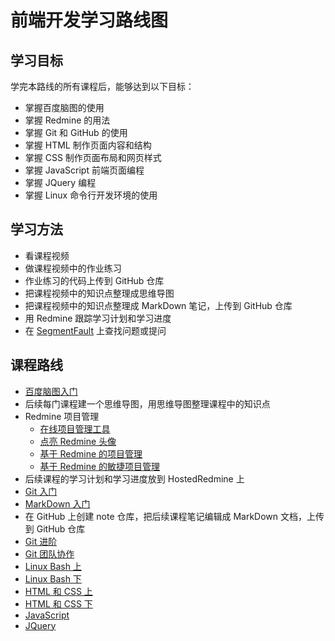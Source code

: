 # 前端开发学习路线图

## 学习目标

学完本路线的所有课程后，能够达到以下目标：
- 掌握百度脑图的使用
- 掌握 Redmine 的用法
- 掌握 Git 和 GitHub 的使用
- 掌握 HTML 制作页面内容和结构
- 掌握 CSS 制作页面布局和网页样式
- 掌握 JavaScript 前端页面编程
- 掌握 JQuery 编程
- 掌握 Linux 命令行开发环境的使用

## 学习方法

- 看课程视频
- 做课程视频中的作业练习
- 作业练习的代码上传到 GitHub 仓库
- 把课程视频中的知识点整理成思维导图
- 把课程视频中的知识点整理成 MarkDown 笔记，上传到 GitHub 仓库
- 用 Redmine 跟踪学习计划和学习进度
- 在 [SegmentFault](https://segmentfault.com/) 上查找问题或提问

## 课程路线

- [百度脑图入门](http://edu.51cto.com/course/10714.html)
- 后续每门课程建一个思维导图，用思维导图整理课程中的知识点
- Redmine 项目管理
  - [在线项目管理工具](http://edu.51cto.com/center/course/lesson/index?id=147165)
  - [点亮 Redmine 头像](http://edu.51cto.com/center/course/lesson/index?id=127536)
  - [基于 Redmine 的项目管理](http://edu.51cto.com/center/course/lesson/index?id=20784)
  - [基于 Redmine 的敏捷项目管理](http://edu.51cto.com/center/course/lesson/index?id=20819)
- 后续课程的学习计划和学习进度放到 HostedRedmine 上
- [Git 入门](http://edu.51cto.com/course/7845.html)
- [MarkDown 入门](http://edu.51cto.com/course/8043.html)
- 在 GitHub 上创建 note 仓库，把后续课程笔记编辑成 MarkDown 文档，上传到 GitHub 仓库
- [Git 进阶](http://edu.51cto.com/course/8177.html)
- [Git 团队协作](http://edu.51cto.com/course/8367.html)
- [Linux Bash 上](http://edu.51cto.com/course/9244.html)
- [Linux Bash 下](http://edu.51cto.com/course/10195.html)
- [HTML 和 CSS 上](http://edu.51cto.com/course/3116.html)
- [HTML 和 CSS 下](http://edu.51cto.com/course/3282.html)
- [JavaScript](http://edu.51cto.com/course/166.html)
- [JQuery](http://edu.51cto.com/course/699.html)
